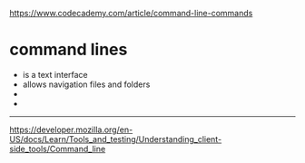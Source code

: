 https://www.codecademy.com/article/command-line-commands

# command lines 

- is a text interface
- allows navigation files and folders
- 
- 


-----

https://developer.mozilla.org/en-US/docs/Learn/Tools_and_testing/Understanding_client-side_tools/Command_line
